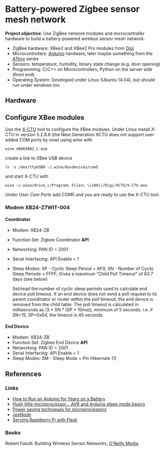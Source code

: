 # Battery-powered Zigbee sensor mesh network

**Project objective**: Use ZigBee network modules and microcontroller hardware
to build a battery-powered wireless sensor mesh network.

* ZigBee hardware: XBee2 and XBee2 Pro modules from
	[Digi](http://www.digi.com/)
* Microcontrollers: [Arduino](http://www.arduino.cc/) hardware, later maybe
	something from the [ATtiny](http://www.atmel.com/devices/attiny85.aspx) series
* Sensors: temperature, humidity, binary state change (e.g. door opening)
* Programming: C/C++ on Microcontrollers, Python on the server side (front end)
* Operating System: Developed under Linux (Ubuntu 14.04), but should run under windows too

## Hardware

## Configure XBee modules

Use the [X-CTU](http://www.digi.com/products/wireless-wired-embedded-solutions/zigbee-rf-modules/xctu)
tool to configure the XBee modules. Under Linux install *X-CTU* in version
5.2.8.6 (the Next Generation XCTU does not support user added COM ports by
now) using *wine* with

	wine 40003002_C.exe

create a link to XBee USB device

	ln -s /dev/ttyUSB0 ~/.wine/dosdevices/com5

and start X-CTU with

	wine ~/.wine/drive_c/Program\ Files\ \(x86\)/Digi/XCTU/X-CTU.exe

Under *User Com Ports* add COM5 and you are ready to use the X-CTU tool.

### Modem XB24-Z7WIT-004

#### Coordinator

* Modem: XB24-ZB
* Function Set: Zigbee Coordinator **API**
* Networking: PAN ID = 2001
* Serial Interfacing: API Enable = 1
* Sleep Modes: SP - Cyclic Sleep Period = AF0;
	SN - Number of Cyclic Sleep Periods = FFFF;
	Gives a maximum "Child Poll Timeout" of 63.7 days (see below)

	Set/read the number of cyclic sleep periods used to calculate end device poll
	timeout.  If an end device does not send a poll request to its parent coordinator
	or router within the poll timeout, the end device is removed from the child table.
	The poll timeout is calculated in milliseconds as (3 * SN * (SP * 10ms)), minimum
	of 5 seconds.  i.e. if SN=15, SP=0x64, the timeout is 45 seconds.

#### End Device

* Modem: XB24-ZB
* Function Set: Zigbee End Device **API**
* Networking: PAN ID = 2001
* Serial Interfacing: API Enable = 1
* Sleep Modes: SM - Sleep Mode = Pin Hibernate (1)

## References

### Links

* [How to Run an Arduino for Years on a Battery](http://www.openhomeautomation.net/arduino-battery/)
* [Hush little microprocessor… AVR and Arduino sleep mode basics](http://www.engblaze.com/hush-little-microprocessor-avr-and-arduino-sleep-mode-basics/)
* [Power saving techniques for microprocessors](http://www.gammon.com.au/forum/?id=11497)
* [JeeNode](http://jeelabs.org/category/software/)
* [Serving Raspberry Pi with Flask](http://mattrichardson.com/Raspberry-Pi-Flask/)

### Books

Robert Faludi: Building Wireless Sensor Networks, [O'Reilly Media](http://shop.oreilly.com/product/9780596807740.do)


